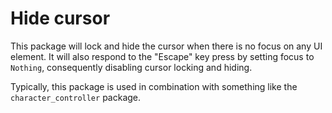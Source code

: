 # Hide cursor

This package will lock and hide the cursor when there is no focus on any UI element. It will also respond to the "Escape" key press by setting focus to `Nothing`, consequently disabling cursor locking and hiding.

Typically, this package is used in combination with something like the `character_controller` package.
